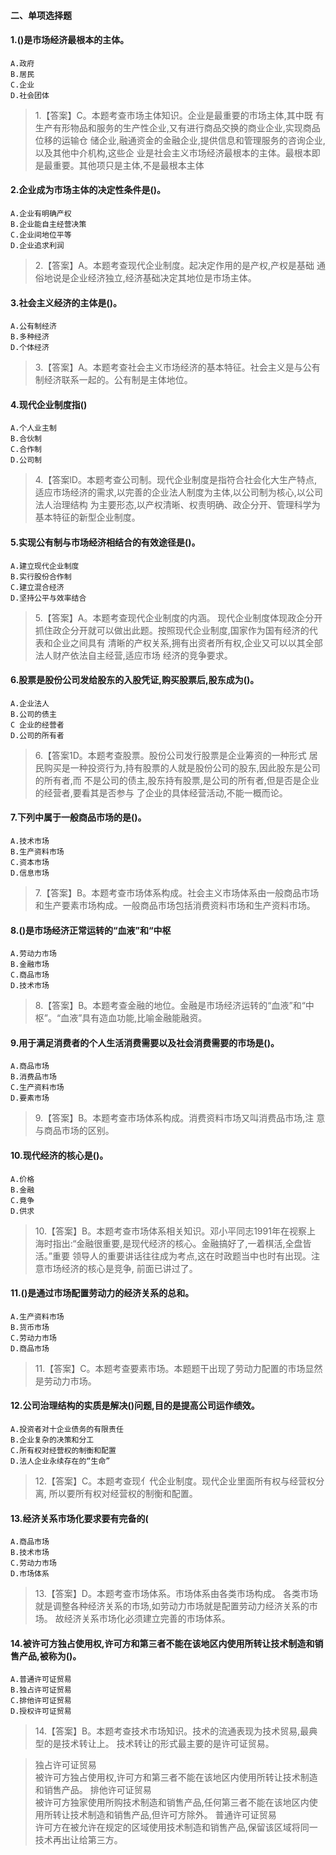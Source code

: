 ﻿
#### 二、单项选择题
#### 1.()是市场经济最根本的主体。
    A.政府
    B.居民
    C.企业
    D.社会团体
>   1.【答案】C。本题考查市场主体知识。企业是最重要的市场主体,其中既
    有生产有形物品和服务的生产性企业,又有进行商品交换的商业企业,实现商品位移的运输仓
    储企业,融通资金的金融企业,提供信息和管理服务的咨询企业,以及其他中介机构,这些企
    业是社会主义市场经济最根本的主体。最根本即是最重要。其他项只是主体,不是最根本主体
    
#### 2.企业成为市场主体的决定性条件是()。
    A.企业有明确产权
    B.企业能自主经营决策
    C.企业间地位平等
    D.企业追求利润
>   2.【答案】A。本题考查现代企业制度。起决定作用的是产权,产权是基础
    通俗地说是企业经济独立,经济基础决定其地位是市场主体。

#### 3.社会主义经济的主体是()。
    A.公有制经济
    B.多种经济
    D.个体经济
>   3.【答案】A。本题考查社会主义市场经济的基本特征。社会主义是与公有
    制经济联系一起的。公有制是主体地位。

#### 4.现代企业制度指()
    A.个人业主制
    B.合伙制
    C.合作制
    D.公司制
>   4.【答案lD。本题考查公司制。现代企业制度是指符合社会化大生产特点,
    适应市场经济的需求,以完善的企业法人制度为主体,以公司制为核心,以公司法人治理结构
    为主要形态,以产权清晰、权责明确、政企分开、管理科学为基本特征的新型企业制度。

#### 5.实现公有制与市场经济相结合的有效途径是()。
    A.建立现代企业制度
    B.实行股份合作制
    C.建立混合经济
    D.坚持公平与效率结合
>   5.【答案】A。本题考查现代企业制度的内涵。
现代企业制度体现政企分开抓住政企分开就可以做出此题。按照现代企业制度,国家作为国有经济的代表和企业之间具有
    清晰的产权关系,拥有出资者所有权,企业又可以以其全部法人财产依法自主经营,适应市场
    经济的竞争要求。

#### 6.股票是股份公司发给股东的入股凭证,购买股票后,股东成为()。
    A.企业法人
    B.公司的债主
    C 企业的经营者
    D.公司的所有者
>   6.【答案1D。本题考查股票。股份公司发行股票是企业筹资的一种形式
    居民购买是一种投资行为,持有股票的人就是股份公司的股东,因此股东是公司的所有者,而
    不是公司的债主,股东持有股票,是公司的所有者,但是否是企业的经营者,要看其是否参与
    了企业的具体经营活动,不能一概而论。
    
#### 7.下列中属于一般商品市场的是()。
    A.技术市场
    B.生产资料市场
    C.资本市场
    D.信息市场
>   7.【答案】B。本题考查市场体系构成。社会主义市场体系由一般商品市场
    和生产要素市场构成。一般商品市场包括消费资料市场和生产资料市场。
    
#### 8.()是市场经济正常运转的“血液”和“中枢
    A.劳动力市场
    B.金融市场
    C.商品市场
    D.技术市场
>   8.【答案】B。本题考查金融的地位。金融是市场经济运转的“血液”和“中
    枢”。“血液”具有造血功能,比喻金融能融资。

#### 9.用于满足消费者的个人生活消费需要以及社会消费需要的市场是()。
    A.商品市场
    B.消费品市场
    C.生产资料市场
    D.要素市场
>   9.【答案】B。本题考查市场体系构成。消费资料市场又叫消费品市场,注
    意与商品市场的区别。

#### 10.现代经济的核心是()。
    A.价格
    B.金融
    C.竟争
    D.供求
>   10.【答案】B。本题考查市场体系相关知识。邓小平同志1991年在视察上
    海时指出:“金融很重要,是现代经济的核心。金融搞好了,一着棋活,全盘皆活。”重要
    领导人的重要讲话往往成为考点,这在时政题当中也时有出现。注意市场经济的核心是竞争,
    前面已讲过了。
    
#### 11.()是通过市场配置劳动力的经济关系的总和。
    A.生产资料市场
    B.货币市场
    C.劳动力市场
    D.商品市场
>   11.【答案】C。本题考查要素市场。本题题干出现了劳动力配置的市场显然
    是劳动力市场。

#### 12.公司治理结构的实质是解决()问题,目的是提高公司运作绩效。
    A.投资者对十企业债务的有限责任
    B.企业复杂的决策和分工
    C.所有权对经营权的制衡和配置
    D.法人企业永续存在的“生命”
>   12.【答案】C。本题考查现亻代企业制度。现代企业里面所有权与经营权分离,
    所以要所有权对经营权的制衡和配置。

#### 13.经济关系市场化要求要有完备的(
    A.商品市场
    B.技术市场
    C.劳动力市场
    D.市场体系
>   13.【答案】D。本题考查市场体系。市场体系由各类市场构成。
各类市场就是调整各种经济关系的市场,如劳动力市场就是配置劳动力经济关系的市场。
故经济关系市场化必须建立完善的市场体系。

#### 14.被许可方独占使用权,许可方和第三者不能在该地区内使用所转让技术制造和销售产品,被称为()。
    A.普通许可证贸易
    B.独占许可证贸易
    C.排他许可证贸易
    D.授权许可证贸易
>   14.【答案】B。本题考查技术市场知识。技术的流通表现为技术贸易,最典型的是技术转让上。
技术转让的形式最主要的是许可证贸易。

>   独占许可证贸易    
    被许可方独占使用权,许可方和第三者不能在该地区内使用所转让技术制造和销售产品。
排他许可证贸易    
    被许可方独家使用所购技术制造和销售产品,任何第三者不能在该地区内使用所转让技术制造和销售产品,但许可方除外。
普通许可证贸易    
    许可方在被允许在规定的区域使用技术制造和销售产品,保留该区域将同一技术再出让给第三方。    